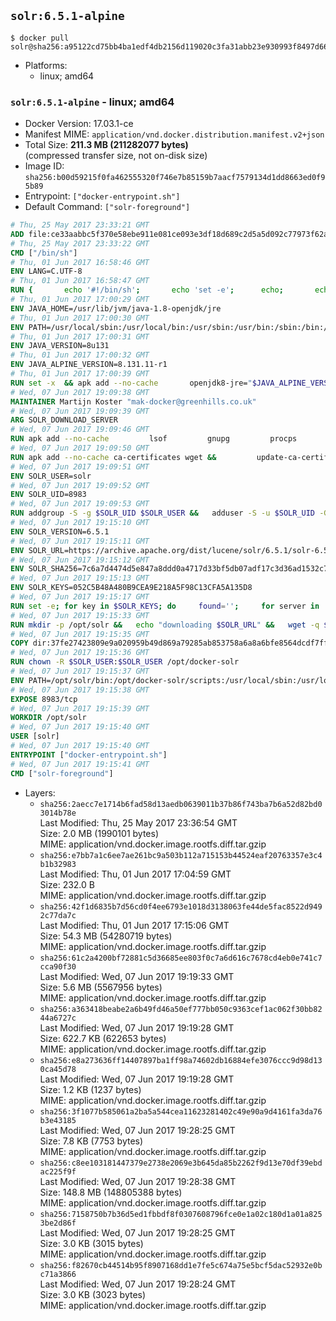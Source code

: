 ## `solr:6.5.1-alpine`

```console
$ docker pull solr@sha256:a95122cd75bb4ba1edf4db2156d119020c3fa31abb23e930993f8497d66eb301
```

-	Platforms:
	-	linux; amd64

### `solr:6.5.1-alpine` - linux; amd64

-	Docker Version: 17.03.1-ce
-	Manifest MIME: `application/vnd.docker.distribution.manifest.v2+json`
-	Total Size: **211.3 MB (211282077 bytes)**  
	(compressed transfer size, not on-disk size)
-	Image ID: `sha256:b00d59215f0fa462555320f746e7b85159b7aacf7579134d1dd8663ed0f95b89`
-	Entrypoint: `["docker-entrypoint.sh"]`
-	Default Command: `["solr-foreground"]`

```dockerfile
# Thu, 25 May 2017 23:33:21 GMT
ADD file:ce33aabbc5f370e58ebe911e081ce093e3df18d689c2d5a5d092c77973f62a54 in / 
# Thu, 25 May 2017 23:33:22 GMT
CMD ["/bin/sh"]
# Thu, 01 Jun 2017 16:58:46 GMT
ENV LANG=C.UTF-8
# Thu, 01 Jun 2017 16:58:47 GMT
RUN { 		echo '#!/bin/sh'; 		echo 'set -e'; 		echo; 		echo 'dirname "$(dirname "$(readlink -f "$(which javac || which java)")")"'; 	} > /usr/local/bin/docker-java-home 	&& chmod +x /usr/local/bin/docker-java-home
# Thu, 01 Jun 2017 17:00:29 GMT
ENV JAVA_HOME=/usr/lib/jvm/java-1.8-openjdk/jre
# Thu, 01 Jun 2017 17:00:30 GMT
ENV PATH=/usr/local/sbin:/usr/local/bin:/usr/sbin:/usr/bin:/sbin:/bin:/usr/lib/jvm/java-1.8-openjdk/jre/bin:/usr/lib/jvm/java-1.8-openjdk/bin
# Thu, 01 Jun 2017 17:00:31 GMT
ENV JAVA_VERSION=8u131
# Thu, 01 Jun 2017 17:00:32 GMT
ENV JAVA_ALPINE_VERSION=8.131.11-r1
# Thu, 01 Jun 2017 17:00:39 GMT
RUN set -x 	&& apk add --no-cache 		openjdk8-jre="$JAVA_ALPINE_VERSION" 	&& [ "$JAVA_HOME" = "$(docker-java-home)" ]
# Wed, 07 Jun 2017 19:09:38 GMT
MAINTAINER Martijn Koster "mak-docker@greenhills.co.uk"
# Wed, 07 Jun 2017 19:09:39 GMT
ARG SOLR_DOWNLOAD_SERVER
# Wed, 07 Jun 2017 19:09:46 GMT
RUN apk add --no-cache         lsof         gnupg         procps         tar         bash
# Wed, 07 Jun 2017 19:09:50 GMT
RUN apk add --no-cache ca-certificates wget &&         update-ca-certificates
# Wed, 07 Jun 2017 19:09:51 GMT
ENV SOLR_USER=solr
# Wed, 07 Jun 2017 19:09:52 GMT
ENV SOLR_UID=8983
# Wed, 07 Jun 2017 19:09:53 GMT
RUN addgroup -S -g $SOLR_UID $SOLR_USER &&   adduser -S -u $SOLR_UID -G $SOLR_USER -g $SOLR_USER $SOLR_USER
# Wed, 07 Jun 2017 19:15:10 GMT
ENV SOLR_VERSION=6.5.1
# Wed, 07 Jun 2017 19:15:11 GMT
ENV SOLR_URL=https://archive.apache.org/dist/lucene/solr/6.5.1/solr-6.5.1.tgz
# Wed, 07 Jun 2017 19:15:12 GMT
ENV SOLR_SHA256=7c6a7d4474d5e847a8ddd0a4717d33bf5db07adf17c3d36ad1532c72885bd5d3
# Wed, 07 Jun 2017 19:15:13 GMT
ENV SOLR_KEYS=052C5B48A480B9CEA9E218A5F98C13CFA5A135D8
# Wed, 07 Jun 2017 19:15:17 GMT
RUN set -e; for key in $SOLR_KEYS; do     found='';     for server in       ha.pool.sks-keyservers.net       hkp://keyserver.ubuntu.com:80       hkp://p80.pool.sks-keyservers.net:80       pgp.mit.edu     ; do       echo "  trying $server for $key";       gpg --keyserver "$server" --keyserver-options timeout=10 --recv-keys "$key" && found=yes && break;     done;     test -z "$found" && echo >&2 "error: failed to fetch $key from several disparate servers -- network issues?" && exit 1;   done;   exit 0
# Wed, 07 Jun 2017 19:15:33 GMT
RUN mkdir -p /opt/solr &&   echo "downloading $SOLR_URL" &&   wget -q $SOLR_URL -O /opt/solr.tgz &&   echo "downloading $SOLR_URL.asc" &&   wget -q $SOLR_URL.asc -O /opt/solr.tgz.asc &&   echo "$SOLR_SHA256 */opt/solr.tgz" | sha256sum -c - &&   (>&2 ls -l /opt/solr.tgz /opt/solr.tgz.asc) &&   gpg --batch --verify /opt/solr.tgz.asc /opt/solr.tgz &&   tar -C /opt/solr --extract --file /opt/solr.tgz --strip-components=1 &&   rm /opt/solr.tgz* &&   rm -Rf /opt/solr/docs/ &&   mkdir -p /opt/solr/server/solr/lib /opt/solr/server/solr/mycores &&   sed -i -e 's/#SOLR_PORT=8983/SOLR_PORT=8983/' /opt/solr/bin/solr.in.sh &&   sed -i -e '/-Dsolr.clustering.enabled=true/ a SOLR_OPTS="$SOLR_OPTS -Dsun.net.inetaddr.ttl=60 -Dsun.net.inetaddr.negative.ttl=60"' /opt/solr/bin/solr.in.sh &&   chown -R $SOLR_USER:$SOLR_USER /opt/solr &&   mkdir /docker-entrypoint-initdb.d /opt/docker-solr/
# Wed, 07 Jun 2017 19:15:35 GMT
COPY dir:37fe27423809e9a020959b49d869a79285ab853758a6a8a6bfe8564dcdf7ff56 in /opt/docker-solr/scripts 
# Wed, 07 Jun 2017 19:15:36 GMT
RUN chown -R $SOLR_USER:$SOLR_USER /opt/docker-solr
# Wed, 07 Jun 2017 19:15:37 GMT
ENV PATH=/opt/solr/bin:/opt/docker-solr/scripts:/usr/local/sbin:/usr/local/bin:/usr/sbin:/usr/bin:/sbin:/bin:/usr/lib/jvm/java-1.8-openjdk/jre/bin:/usr/lib/jvm/java-1.8-openjdk/bin
# Wed, 07 Jun 2017 19:15:38 GMT
EXPOSE 8983/tcp
# Wed, 07 Jun 2017 19:15:39 GMT
WORKDIR /opt/solr
# Wed, 07 Jun 2017 19:15:40 GMT
USER [solr]
# Wed, 07 Jun 2017 19:15:40 GMT
ENTRYPOINT ["docker-entrypoint.sh"]
# Wed, 07 Jun 2017 19:15:41 GMT
CMD ["solr-foreground"]
```

-	Layers:
	-	`sha256:2aecc7e1714b6fad58d13aedb0639011b37b86f743ba7b6a52d82bd03014b78e`  
		Last Modified: Thu, 25 May 2017 23:36:54 GMT  
		Size: 2.0 MB (1990101 bytes)  
		MIME: application/vnd.docker.image.rootfs.diff.tar.gzip
	-	`sha256:e7bb7a1c6ee7ae261bc9a503b112a715153b44524eaf20763357e3c4b1b32983`  
		Last Modified: Thu, 01 Jun 2017 17:04:59 GMT  
		Size: 232.0 B  
		MIME: application/vnd.docker.image.rootfs.diff.tar.gzip
	-	`sha256:42f1d6835b7d56cd0f4ee6793e1018d3138063fe44de5fac8522d9492c77da7c`  
		Last Modified: Thu, 01 Jun 2017 17:15:06 GMT  
		Size: 54.3 MB (54280719 bytes)  
		MIME: application/vnd.docker.image.rootfs.diff.tar.gzip
	-	`sha256:61c2a4200bf72881c5d36685ee803f0c7a6d616c7678cd4eb0e741c7cca90f30`  
		Last Modified: Wed, 07 Jun 2017 19:19:33 GMT  
		Size: 5.6 MB (5567956 bytes)  
		MIME: application/vnd.docker.image.rootfs.diff.tar.gzip
	-	`sha256:a363418beabe2a6b49fd46a50ef777bb050c9363cef1ac062f30bb8244a6727c`  
		Last Modified: Wed, 07 Jun 2017 19:19:28 GMT  
		Size: 622.7 KB (622653 bytes)  
		MIME: application/vnd.docker.image.rootfs.diff.tar.gzip
	-	`sha256:e8a273636ff14407897ba1ff98a74602db16884efe3076ccc9d98d130ca45d78`  
		Last Modified: Wed, 07 Jun 2017 19:19:28 GMT  
		Size: 1.2 KB (1237 bytes)  
		MIME: application/vnd.docker.image.rootfs.diff.tar.gzip
	-	`sha256:3f1077b585061a2ba5a544cea11623281402c49e90a9d4161fa3da76b3e43185`  
		Last Modified: Wed, 07 Jun 2017 19:28:25 GMT  
		Size: 7.8 KB (7753 bytes)  
		MIME: application/vnd.docker.image.rootfs.diff.tar.gzip
	-	`sha256:c8ee103181447379e2738e2069e3b645da85b2262f9d13e70df39ebdac225f9f`  
		Last Modified: Wed, 07 Jun 2017 19:28:38 GMT  
		Size: 148.8 MB (148805388 bytes)  
		MIME: application/vnd.docker.image.rootfs.diff.tar.gzip
	-	`sha256:7158750b7b36d5ed1fbbdf8f0307608796fce0e1a02c180d1a01a8253be2d86f`  
		Last Modified: Wed, 07 Jun 2017 19:28:25 GMT  
		Size: 3.0 KB (3015 bytes)  
		MIME: application/vnd.docker.image.rootfs.diff.tar.gzip
	-	`sha256:f82670cb44514b95f8907168dd1e7fe5c674a75e5bcf5dac52932e0bc71a3866`  
		Last Modified: Wed, 07 Jun 2017 19:28:24 GMT  
		Size: 3.0 KB (3023 bytes)  
		MIME: application/vnd.docker.image.rootfs.diff.tar.gzip
